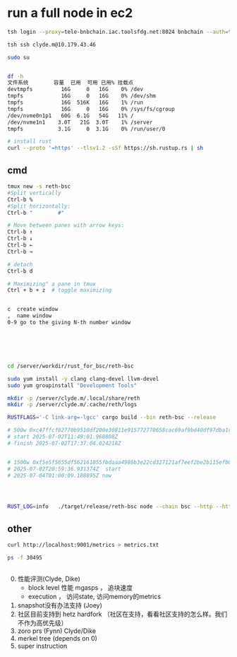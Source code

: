 # run a full node in ec2
```sh
tsh login --proxy=tele-bnbchain.iac.toolsfdg.net:8024 bnbchain --auth=tf-okta_connector_nodereal

tsh ssh clyde.m@10.179.43.46

sudo su


df -h
文件系统        容量  已用  可用 已用% 挂载点
devtmpfs         16G     0   16G    0% /dev
tmpfs            16G     0   16G    0% /dev/shm
tmpfs            16G  516K   16G    1% /run
tmpfs            16G     0   16G    0% /sys/fs/cgroup
/dev/nvme0n1p1   60G  6.1G   54G   11% /
/dev/nvme1n1    3.0T   21G  3.0T    1% /server
tmpfs           3.1G     0  3.1G    0% /run/user/0

# install rust
curl --proto '=https' --tlsv1.2 -sSf https://sh.rustup.rs | sh


```

## cmd
```sh
tmux new -s reth-bsc
#Split vertically
Ctrl-b %
#Split horizontally:
Ctrl-b "        #"

# Move between panes with arrow keys:
Ctrl-b ↑
Ctrl-b ↓
Ctrl-b ←
Ctrl-b →

# detach
Ctrl-b d

# Maximizing" a pane in tmux
Ctrl + b + z  # toggle maximizing


c  create window
,  name window
0-9 go to the giving N-th number window






cd /server/workdir/rust_for_bsc/reth-bsc 

sudo yum install -y clang clang-devel llvm-devel
sudo yum groupinstall "Development Tools"

mkdir -p /server/clyde.m/.local/share/reth
mkdir -p /server/clyde.m/.cache/reth/logs

RUSTFLAGS='-C link-arg=-lgcc' cargo build --bin reth-bsc --release

# 500w 0xc47ffcf02770b9510df200e30811e915772770658cac69af9bd40df97dba1cb6
# start 2025-07-02T11:49:01.968808Z
# finish 2025-07-02T17:37:04.024218Z


# 1500w 0xf5e5f5655df562161055fbdaaa4986b3e22cd327121af7eef2be2b115efb05be
# 2025-07-02T20:59:36.931374Z  start
# 2025-07-04T01:00:09.188895Z now




RUST_LOG=info   ./target/release/reth-bsc node --chain bsc --http --http.api="eth, net, txpool, web3, rpc" --metrics 0.0.0.0:9001  --datadir /server/clyde.m/.local/share/reth --log.file.directory /server/clyde.m/.cache/reth/logs --debug.tip 0xf5e5f5655df562161055fbdaaa4986b3e22cd327121af7eef2be2b115efb05be 

```
## other

```sh
curl http://localhost:9001/metrics > metrics.txt

ps -f 30495
```

## 
0. 性能评测(Clyde, Dike)
   - block level 性能  mgasps  ， 追块速度
   - execution ， 访问state, 访问memory的metrics
1. snapshot没有办法支持 (Joey)
2. 社区目前支持到 hetz hardfork  （社区在支持，看看社区支持的怎么样。我们不作为高优先级）
3. zoro prs (Fynn) Clyde/Dike
4. merkel tree (depends on 0)
5. super instruction